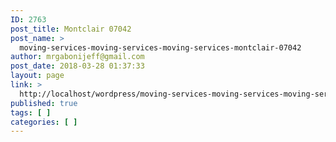 ```yaml
---
ID: 2763
post_title: Montclair 07042
post_name: >
  moving-services-moving-services-moving-services-montclair-07042
author: mrgabonijeff@gmail.com
post_date: 2018-03-28 01:37:33
layout: page
link: >
  http://localhost/wordpress/moving-services-moving-services-moving-services-montclair-07042/
published: true
tags: [ ]
categories: [ ]
---
```

